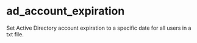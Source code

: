 # ad_account_expiration
Set Active Directory account expiration to a specific date for all users in a txt file. 
